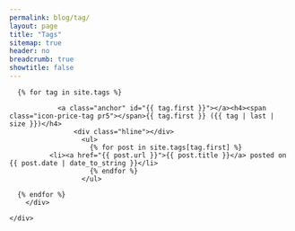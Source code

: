 ```yaml
---
permalink: blog/tag/
layout: page
title: "Tags"
sitemap: true
header: no
breadcrumb: true
showtitle: false
---
```

<div class="row">
    <div class="col-lg-8">

      {% for tag in site.tags %}

                <a class="anchor" id="{{ tag.first }}"></a><h4><span class="icon-price-tag pr5"></span>{{ tag.first }} ({{ tag | last | size }})</h4>
                    <div class="hline"></div>
                      <ul>
                        {% for post in site.tags[tag.first] %}
              <li><a href="{{ post.url }}">{{ post.title }}</a> posted on {{ post.date | date_to_string }}</li>
                        {% endfor %}
                      </ul>

      {% endfor %}
        </div>

    </div>